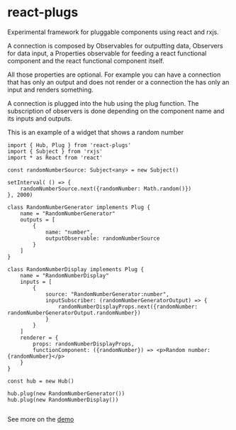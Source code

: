 # react-plugs

Experimental framework for pluggable components using react and rxjs.

A connection is composed by Observables for outputting data, Observers for data input, 
a Properties observable for feeding a react functional component and the react functional component itself.

All those properties are optional. For example you can have a connection that has only an output and does not render
or a connection the has only an input and renders something.

A connection is plugged into the hub using the plug function. The subscription of observers is done depending on 
the component name and its inputs and outputs.

This is an example of a widget that shows a random number

```
import { Hub, Plug } from 'react-plugs'
import { Subject } from 'rxjs'
import * as React from 'react'

const randomNumberSource: Subject<any> = new Subject()

setInterval( () => {
    randomNumberSource.next({randomNumber: Math.random()})
}, 2000)

class RandomNumberGenerator implements Plug {
    name = "RandomNumberGenerator"
    outputs = [
        {
            name: "number",
            outputObservable: randomNumberSource
        }
    ]
}

class RandomNumberDisplay implements Plug {
    name = "RandomNumberDisplay"
    inputs = [
        {
            source: "RandomNumberGenerator:number",
            inputSubscriber: (randomNumberGeneratorOutput) => {
                randomNumberDisplayProps.next({randomNumber: randomNumberGeneratorOutput.randomNumber})
            }
        }
    ]
    renderer = {
        props: randomNumberDisplayProps,
        functionComponent: ({randomNumber}) => <p>Random number: {randomNumber}</p>
    }
}

const hub = new Hub()

hub.plug(new RandomNumberGenerator())
hub.plug(new RandomNumberDisplay())


```

See more on the [demo](https://github.com/beothorn/react-plugs-demo)